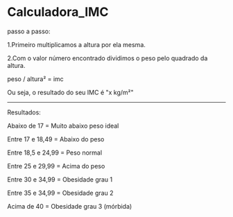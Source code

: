 # Calculadora_IMC

passo a passo:

1.Primeiro multiplicamos a altura por ela mesma.

2.Com o valor número encontrado dividimos o peso pelo quadrado da altura.

peso / altura² = imc

Ou seja, o resultado do seu IMC é "x kg/m²"

---

Resultados:

Abaixo de 17 = Muito abaixo peso ideal

Entre 17 e 18,49 = Abaixo do peso

Entre 18,5 e 24,99 = Peso normal

Entre 25 e 29,99 = Acima do peso

Entre 30 e 34,99 = Obesidade grau 1

Entre 35 e 34,99 = Obesidade grau 2

Acima de 40 = Obesidade grau 3 (mórbida)
